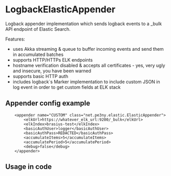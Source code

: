 # LogbackElasticAppender
Logback appender implementation which sends logback events to a _bulk API endpoint of Elastic Search.

Features:
- uses Akka streaming & queue to buffer incoming events and send them in accumulated batches
- supports HTTP/HTTPs ELK endpoints
- hostname verification disabled & accepts all certificates - yes, very ugly and insecure, you have been warned
- supports basic HTTP auth
- includes logback`s Marker implementation to include custom JSON in log event in order to get custom fields at ELK stack

## Appender config example

```
    <appender name="CUSTOM" class="net.pe3ny.elastic.ElasticAppender">
        <elkUrl>https://whatever_elk_url:9200/_bulk</elkUrl>
        <elkIndex>brasius-test</elkIndex>
        <basicAuthUser>logger</basicAuthUser>
        <basicAuthPass>REDACTED</basicAuthPass>
        <accumulateItems>5</accumulateItems>
        <accumulatePeriod>5</accumulatePeriod>
        <debug>false</debug>
    </appender>
```

## Usage in code

